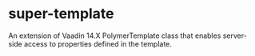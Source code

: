 # super-template
An extension of Vaadin 14.X PolymerTemplate class that enables server-side access to properties defined in the template.

